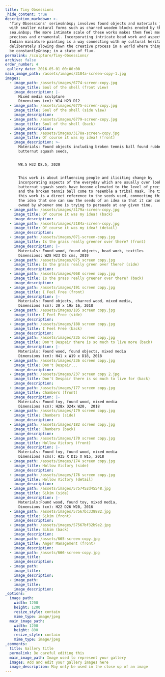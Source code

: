 ```yaml
---
title: Tiny Obsessions
_hide_content: true
description_markdown: >-
  'Tiny Obsessions' series&nbsp; involves found objects and materials juxtaposed
  with smaller natural forms such as charred wooden blocks eroded by the
  sea.&nbsp; The more intimate scale of these works makes them feel more
  precious and ornamental. Incorporating intricate bead work and aspects of
  Indian miniature painting is a way connecting with my cultural heritage and
  deliberately slowing down the creative process in a world where things seem to
  be constantly&nbsp; in a state of flux.
permalink: /sculpture/Tiny-Obsessions/
archive: false
order_number: 4
_gallery_date: 2016-05-01 00:00:00
main_image_path: /assets/images/3184a-screen-copy-1.jpg
images:
  - image_path: /assets/images/6774-screen-copy.jpg
    image_title: Soul of the shell (front view)
    image_description: |-
      Mixed media sculpture
      Dimensions (cm): W14 H23 D12
  - image_path: /assets/images/6775-screen-copy.jpg
    image_title: Soul of the shell (side view)
    image_description:
  - image_path: /assets/images/6779-screen-copy.jpg
    image_title: Soul of the shell (back)
    image_description:
  - image_path: /assets/images/3178a-screen-copy.jpg
    image_title: Of course it was my idea! (front)
    image_description: >-
      Materials: Found objects including broken tennis ball found rubber, dried
      butternut squash seeds, 


      W8.5 H32 D8.5, 2020


      This work is about influencing people and iliciting change by 
      incorporating aspects of the everyday which are usually over looked. The
      butternut squash seeds have become elevated to the level of precious beads
      and the broken tennis ball come to resemble a tribal mask. The title of
      this work is a direct reference to the seeds used, connecting this with
      the idea that one can sow the seeds of an idea so that it can come to be
      owned by whoever one is trying to persuade at any given time.
  - image_path: /assets/images/3179a-screen-copy.jpg
    image_title: Of course it was my idea! (back)
    image_description:
  - image_path: /assets/images/3184a-screen-copy.jpg
    image_title: Of course it was my idea! (detail)
    image_description:
  - image_path: /assets/images/071-screen-copy.jpg
    image_title: Is the grass really greener over there? (front)
    image_description: |-
      Materials: Found wood, found objects, bead work, textiles
      Dimensions: W28 H23 D5 cms, 2019
  - image_path: /assets/images/075 screen copy.jpg
    image_title: Is the grass really green over there? (side)
    image_description:
  - image_path: /assets/images/068 screen copy.jpg
    image_title: Is the grass really greener over there? (back)
    image_description:
  - image_path: /assets/images/191 screen copy.jpg
    image_title: I Feel Free (front)
    image_description: |-
      Materials: Found objects, charred wood, mixed media, 
      Dimensions (cm): 20 x 19x 16, 2018
  - image_path: /assets/images/185 screen copy.jpg
    image_title: I Feel Free (side)
    image_description:
  - image_path: /assets/images/188 screen copy.jpg
    image_title: I Feel Free (back)
    image_description:
  - image_path: /assets/images/235 screen copy.jpg
    image_title: Don't Despair there is so much to live more (back)
    image_description: |-
      Materials: Found wood, found objects, mixed media
      Dimensions (cm): H41 x W19 x D18, 2018
  - image_path: /assets/images/236 screen copy.jpg
    image_title: Don't Despair...
    image_description:
  - image_path: /assets/images/237 screen copy 2.jpg
    image_title: Don't Despair there is so much to live for (back)
    image_description:
  - image_path: /assets/images/177 screen copy.jpg
    image_title: Chambers (front)
    image_description: |-
      Materials: Found toy, found wood, mixed media
      Dimensions (cm): H28x D24x W20,  2018
  - image_path: /assets/images/179 screen copy.jpg
    image_title: Chambers (side)
    image_description:
  - image_path: /assets/images/182 screen copy.jpg
    image_title: Chambers (back)
    image_description:
  - image_path: /assets/images/170 screen copy.jpg
    image_title: Hollow Victory (front)
    image_description: |-
      Materials: Found toy, found wood, mixed media
      Dimensions (cms): H35 X D15 X W15, 2018
  - image_path: /assets/images/174 screen copy.jpg
    image_title: Hollow Victory (side)
    image_description:
  - image_path: /assets/images/176 screen copy.jpg
    image_title: Hollow Victory (detail)
    image_description:
  - image_path: /assets/images/5757452d45548.jpg
    image_title: Sikim (side)
    image_description: |-
      Materials:Found wood, found toy, mixed media,
      Dimensions (cm): H22 D26 W20, 2016
  - image_path: /assets/images/57567bc338882.jpg
    image_title: Sikim (front)
    image_description:
  - image_path: /assets/images/57567bf32b9e2.jpg
    image_title: Sikim (back)
    image_description:
  - image_path: /assets/665-screen-copy.jpg
    image_title: Anger Management (front)
    image_description:
  - image_path: /assets/666-screen-copy.jpg
    image_title:
    image_description:
  - image_path:
    image_title:
    image_description:
  - image_path:
    image_title:
    image_description:
_options:
  image_path:
    width: 1200
    height: 1200
    resize_style: contain
    mime_type: image/jpeg
  main_image_path:
    width: 1200
    height: 800
    resize_style: contain
    mime_type: image/jpeg
_comments:
  title: Gallery title
  permalink: Be careful editing this
  main_image_path: Image used to represent your gallery
  images: Add and edit your gallery images here
  image_description: May only be used in the close up of an image
---
```

